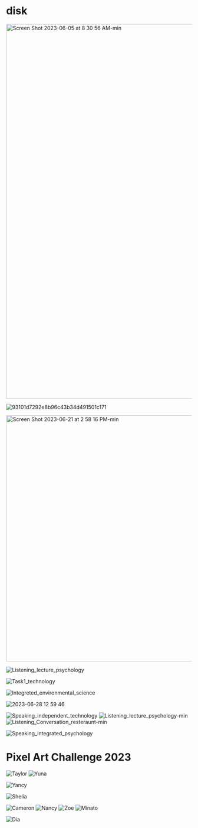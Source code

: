 # disk

<img width="1015" alt="Screen Shot 2023-06-05 at 8 30 56 AM-min" src="https://github.com/Royhowtohack/disk/assets/52094557/782e12b1-cabb-4ea8-ba34-ad2b6e5e901d">



![93101d7292e8b96c43b34d491501c171](https://github.com/Royhowtohack/disk/assets/52094557/dd128845-bce5-4937-b8c0-ec79b1a9fd9c)


<img width="667" alt="Screen Shot 2023-06-21 at 2 58 16 PM-min" src="https://github.com/Royhowtohack/disk/assets/52094557/ec2dbef1-cc89-4050-bcf5-7923940359b2">


![Listening_lecture_psychology](https://github.com/Royhowtohack/disk/assets/52094557/b3970308-1431-4ed1-9847-3f95995ea192)

![Task1_technology](https://github.com/Royhowtohack/disk/assets/52094557/f5dfbfe0-b7a3-48fb-ba6b-e32be38814fb)

![Integreted_environmental_science](https://github.com/Royhowtohack/disk/assets/52094557/61ea839b-50e6-44d0-96b3-d8290d22786f)


![2023-06-28 12 59 46](https://github.com/Royhowtohack/disk/assets/52094557/9abf3d7b-469e-4eb6-b465-88dc494cc58c)





![Speaking_independent_technology](https://github.com/Royhowtohack/disk/assets/52094557/34e12016-1e57-4b98-a55c-b98ef98683e4)
![Listening_lecture_psychology-min](https://github.com/Royhowtohack/disk/assets/52094557/18fe4b29-8ba0-4f74-8b37-2ccf62f526a7)
![Listening_Conversation_resteraunt-min](https://github.com/Royhowtohack/disk/assets/52094557/958d1c29-eb63-4722-b507-69f147dd85d7)






![Speaking_integrated_psychology](https://github.com/Royhowtohack/disk/assets/52094557/4e5e8707-04e8-4f53-9be2-b42e20cc2cb9)



# Pixel Art Challenge 2023


![Taylor](https://github.com/Royhowtohack/disk/assets/52094557/c761055c-4c13-4e04-a1da-66059463837a)
![Yuna](https://github.com/Royhowtohack/disk/assets/52094557/114ebee8-9e57-4dd5-a199-74e669f654d7)

![Yancy](https://github.com/Royhowtohack/disk/assets/52094557/f282f500-7d84-4295-91e5-a9d847664b6d)

![Shelia](https://github.com/Royhowtohack/disk/assets/52094557/253f82a7-179c-41b2-89e9-49994f3b0493)


![Cameron](https://github.com/Royhowtohack/disk/assets/52094557/fe045668-1d40-42ed-ad67-07acbf13ef3d)
![Nancy](https://github.com/Royhowtohack/disk/assets/52094557/fa0b4912-c68b-4004-a4f0-24020ae19708)
![Zoe](https://github.com/Royhowtohack/disk/assets/52094557/2797553b-fd09-4961-9757-f6c42226e6da)
![Minato](https://github.com/Royhowtohack/disk/assets/52094557/ec6934f0-b958-45d8-9470-7012e39e3367)

![Dia](https://github.com/Royhowtohack/disk/assets/52094557/6c853a02-0cbc-4940-87ae-226c581fca50)












